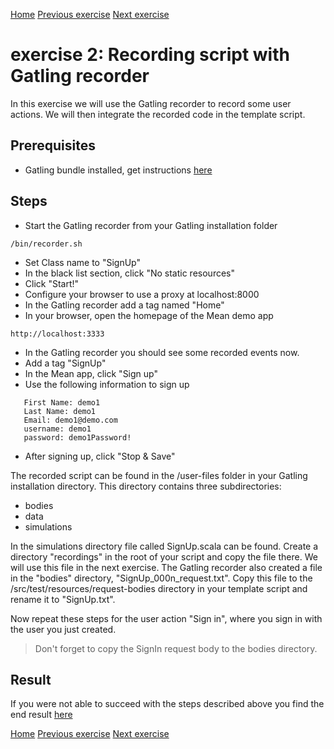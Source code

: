 [Home](index.md) 
[Previous exercise](exercise-1.md) 
[Next exercise](exercise-3.md)  

# exercise 2: Recording script with Gatling recorder

In this exercise we will use the Gatling recorder to record some user actions. We will then integrate the recorded code in the template script.

## Prerequisites 

* Gatling bundle installed, get instructions [here](https://gatling.io/docs/current/quickstart/)

## Steps

* Start the Gatling recorder from your Gatling installation folder

```
/bin/recorder.sh
```

* Set Class name to "SignUp"
* In the black list section, click "No static resources"
* Click "Start!"
* Configure your browser to use a proxy at localhost:8000
* In the Gatling recorder add a tag named "Home"
* In your browser, open the homepage of the Mean demo app

``` 
http://localhost:3333 
```
* In the Gatling recorder you should see some recorded events now.
* Add a tag "SignUp"
* In the Mean app, click "Sign up"
* Use the following information to sign up

```  
   First Name: demo1
   Last Name: demo1
   Email: demo1@demo.com
   username: demo1
   password: demo1Password!
```
* After signing up, click "Stop &#38; Save"

The recorded script can be found in the /user-files folder in your Gatling installation directory. This directory contains three subdirectories:
* bodies
* data
* simulations

In the simulations directory file called SignUp.scala can be found. Create a directory "recordings" in the root of your script and copy the file there. We will use this file in the next exercise. 
The Gatling recorder also created a file in the "bodies" directory, "SignUp_000n_request.txt". Copy this file to the /src/test/resources/request-bodies directory in your template script and rename it to "SignUp.txt".

Now repeat these steps for the user action "Sign in", where you sign in with the user you just created. 

> Don't forget to copy the SignIn request body to the bodies directory. 


## Result

If you were not able to succeed with the steps described above you find the end result [here](https://github.com/perfana/perfana-gatling-workshop/tree/workshop/exercise-2)  
   
[Home](index.md) 
[Previous exercise](exercise-1.md) 
[Next exercise](exercise-3.md)  
   
